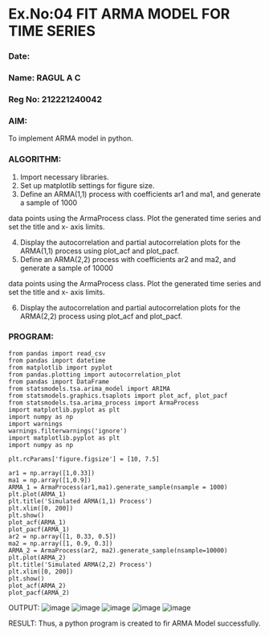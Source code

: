 # Ex.No:04   FIT ARMA MODEL FOR TIME SERIES
### Date: 
### Name: RAGUL A C
### Reg No: 212221240042


### AIM:
To implement ARMA model in python.
### ALGORITHM:
1. Import necessary libraries.
2. Set up matplotlib settings for figure size.
3. Define an ARMA(1,1) process with coefficients ar1 and ma1, and generate a sample of 1000

data points using the ArmaProcess class. Plot the generated time series and set the title and x-
axis limits.

4. Display the autocorrelation and partial autocorrelation plots for the ARMA(1,1) process using
plot_acf and plot_pacf.
5. Define an ARMA(2,2) process with coefficients ar2 and ma2, and generate a sample of 10000

data points using the ArmaProcess class. Plot the generated time series and set the title and x-
axis limits.

6. Display the autocorrelation and partial autocorrelation plots for the ARMA(2,2) process using
plot_acf and plot_pacf.
### PROGRAM:
```
from pandas import read_csv
from pandas import datetime
from matplotlib import pyplot
from pandas.plotting import autocorrelation_plot
from pandas import DataFrame
from statsmodels.tsa.arima_model import ARIMA
from statsmodels.graphics.tsaplots import plot_acf, plot_pacf
from statsmodels.tsa.arima_process import ArmaProcess
import matplotlib.pyplot as plt
import numpy as np
import warnings
warnings.filterwarnings('ignore')
import matplotlib.pyplot as plt
import numpy as np

plt.rcParams['figure.figsize'] = [10, 7.5]

ar1 = np.array([1,0.33])
ma1 = np.array([1,0.9])
ARMA_1 = ArmaProcess(ar1,ma1).generate_sample(nsample = 1000)
plt.plot(ARMA_1)
plt.title('Simulated ARMA(1,1) Process')
plt.xlim([0, 200])
plt.show()
plot_acf(ARMA_1)
plot_pacf(ARMA_1)
ar2 = np.array([1, 0.33, 0.5])
ma2 = np.array([1, 0.9, 0.3])
ARMA_2 = ArmaProcess(ar2, ma2).generate_sample(nsample=10000)
plt.plot(ARMA_2)
plt.title('Simulated ARMA(2,2) Process')
plt.xlim([0, 200])
plt.show()
plot_acf(ARMA_2)
plot_pacf(ARMA_2)
```
OUTPUT:
![image](https://github.com/manojvenaram/TSA_EXP4/assets/94165064/1915dec6-810e-443b-a8d2-edf04d90ef0f)
![image](https://github.com/manojvenaram/TSA_EXP4/assets/94165064/529de11f-a6e6-4c33-93c7-5e588fe2ce08)
![image](https://github.com/manojvenaram/TSA_EXP4/assets/94165064/feee07f2-112d-425a-896d-894f23407c44)
![image](https://github.com/manojvenaram/TSA_EXP4/assets/94165064/aa383e39-0207-4c2c-98c5-1a7087727c78)
![image](https://github.com/manojvenaram/TSA_EXP4/assets/94165064/10e02684-4e92-4f37-8b55-c636ec5c91b0)


RESULT:
Thus, a python program is created to fir ARMA Model successfully.
